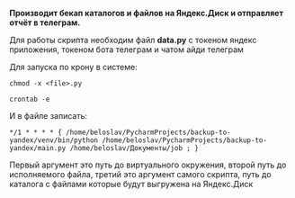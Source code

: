 **Производит бекап каталогов и файлов на Яндекс.Диск и отправляет отчёт в телеграм.**

Для работы скрипта необходим файл **data.py** с токеном яндекс приложения, токеном бота телеграм и чатом айди телеграм

Для запуска по крону в системе:

`chmod -x <file>.py`

`crontab -e`

И в файле записать:

`*/1 * * * * { /home/beloslav/PycharmProjects/backup-to-yandex/venv/bin/python /home/beloslav/PycharmProjects/backup-to-yandex/main.py /home/beloslav/Документы/job ; }`

Первый аргумент это путь до виртуального окружения, второй путь до исполняемого файла, третий это аргумент самого скрипта,
путь до каталога с файлами которые будут выгружена на Яндекс.Диск